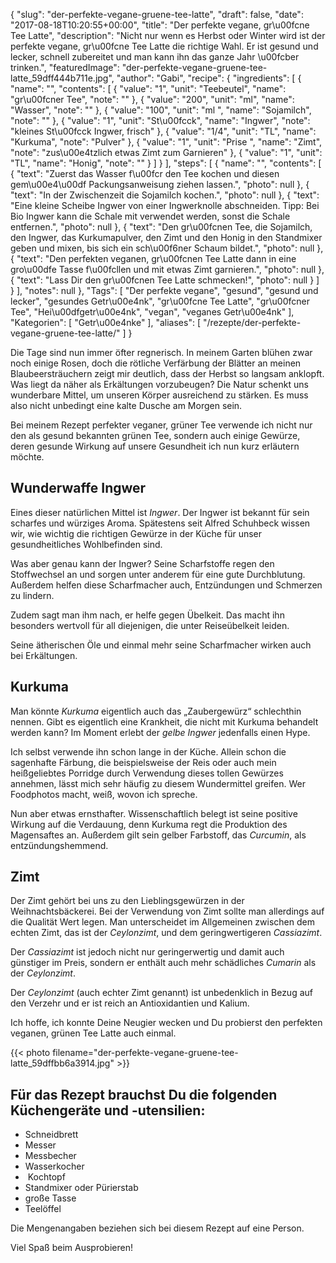 {
    "slug": "der-perfekte-vegane-gruene-tee-latte",
    "draft": false,
    "date": "2017-08-18T10:20:55+00:00",
    "title": "Der perfekte vegane, gr\u00fcne Tee Latte",
    "description": "Nicht nur wenn es Herbst oder Winter wird ist der perfekte vegane, gr\u00fcne Tee Latte die richtige Wahl. Er ist gesund und lecker, schnell zubereitet und man kann ihn das ganze Jahr \u00fcber trinken.",
    "featuredImage": "der-perfekte-vegane-gruene-tee-latte_59dff444b711e.jpg",
    "author": "Gabi",
    "recipe": {
        "ingredients": [
            {
                "name": "",
                "contents": [
                    {
                        "value": "1",
                        "unit": "Teebeutel",
                        "name": "gr\u00fcner Tee",
                        "note": ""
                    },
                    {
                        "value": "200",
                        "unit": "ml",
                        "name": "Wasser",
                        "note": ""
                    },
                    {
                        "value": "100",
                        "unit": "ml ",
                        "name": "Sojamilch",
                        "note": ""
                    },
                    {
                        "value": "1",
                        "unit": "St\u00fcck",
                        "name": "Ingwer",
                        "note": "kleines St\u00fcck Ingwer, frisch"
                    },
                    {
                        "value": "1\/4",
                        "unit": "TL",
                        "name": "Kurkuma",
                        "note": "Pulver"
                    },
                    {
                        "value": "1",
                        "unit": "Prise ",
                        "name": "Zimt",
                        "note": "zus\u00e4tzlich etwas Zimt zum Garnieren"
                    },
                    {
                        "value": "1",
                        "unit": "TL",
                        "name": "Honig",
                        "note": ""
                    }
                ]
            }
        ],
        "steps": [
            {
                "name": "",
                "contents": [
                    {
                        "text": "Zuerst das Wasser f\u00fcr den Tee kochen und diesen gem\u00e4\u00df Packungsanweisung ziehen lassen.",
                        "photo": null
                    },
                    {
                        "text": "In der Zwischenzeit die Sojamilch kochen.",
                        "photo": null
                    },
                    {
                        "text": "Eine kleine Scheibe Ingwer von einer Ingwerknolle abschneiden. Tipp: Bei Bio Ingwer kann die Schale mit verwendet werden, sonst die Schale entfernen.",
                        "photo": null
                    },
                    {
                        "text": "Den gr\u00fcnen Tee, die Sojamilch, den Ingwer, das Kurkumapulver, den Zimt und den Honig in den Standmixer geben und mixen, bis sich ein sch\u00f6ner Schaum bildet.",
                        "photo": null
                    },
                    {
                        "text": "Den perfekten veganen, gr\u00fcnen Tee Latte dann in eine gro\u00dfe Tasse f\u00fcllen und mit etwas Zimt garnieren.",
                        "photo": null
                    },
                    {
                        "text": "Lass Dir den gr\u00fcnen Tee Latte schmecken!",
                        "photo": null
                    }
                ]
            }
        ],
        "notes": null
    },
    "Tags": [
        "Der perfekte vegane",
        "gesund",
        "gesund und lecker",
        "gesundes Getr\u00e4nk",
        "gr\u00fcne Tee Latte",
        "gr\u00fcner Tee",
        "Hei\u00dfgetr\u00e4nk",
        "vegan",
        "veganes Getr\u00e4nk"
    ],
    "Kategorien": [
        "Getr\u00e4nke"
    ],
    "aliases": [
        "\/rezepte\/der-perfekte-vegane-gruene-tee-latte\/"
    ]
}

Die Tage sind nun immer öfter regnerisch. In meinem Garten blühen zwar noch einige Rosen, doch die rötliche Verfärbung der Blätter an meinen Blaubeersträuchern zeigt mir deutlich, dass der Herbst so langsam anklopft. Was liegt da näher als Erkältungen vorzubeugen? Die Natur schenkt uns wunderbare Mittel, um unseren Körper ausreichend zu stärken. Es muss also nicht unbedingt eine kalte Dusche am Morgen sein.

Bei meinem Rezept perfekter veganer, grüner Tee verwende ich nicht nur den als gesund bekannten grünen Tee, sondern auch einige Gewürze, deren gesunde Wirkung auf unsere Gesundheit ich nun kurz erläutern möchte.

 

## Wunderwaffe Ingwer

Eines dieser natürlichen Mittel ist _Ingwer_. Der Ingwer ist bekannt für sein scharfes und würziges Aroma. Spätestens seit Alfred Schuhbeck wissen wir, wie wichtig die richtigen Gewürze in der Küche für unser gesundheitliches Wohlbefinden sind.

Was aber genau kann der Ingwer? Seine Scharfstoffe regen den Stoffwechsel an und sorgen unter anderem für eine gute Durchblutung. Außerdem helfen diese Scharfmacher auch, Entzündungen und Schmerzen zu lindern.

Zudem sagt man ihm nach, er helfe gegen Übelkeit. Das macht ihn besonders wertvoll für all diejenigen, die unter Reiseübelkeit leiden.

Seine ätherischen Öle und einmal mehr seine Scharfmacher wirken auch bei Erkältungen.

 

## Kurkuma

Man könnte _Kurkuma_ eigentlich auch das &#8222;Zaubergewürz&#8220; schlechthin nennen. Gibt es eigentlich eine Krankheit, die nicht mit Kurkuma behandelt werden kann? Im Moment erlebt der _gelbe Ingwer_ jedenfalls einen Hype.

Ich selbst verwende ihn schon lange in der Küche. Allein schon die sagenhafte Färbung, die beispielsweise der Reis oder auch mein heißgeliebtes Porridge durch Verwendung dieses tollen Gewürzes annehmen, lässt mich sehr häufig zu diesem Wundermittel greifen. Wer Foodphotos macht, weiß, wovon ich spreche.

Nun aber etwas ernsthafter. Wissenschaftlich belegt ist seine positive Wirkung auf die Verdauung, denn Kurkuma regt die Produktion des Magensaftes an. Außerdem gilt sein gelber Farbstoff, das _Curcumin_, als entzündungshemmend.

 

## Zimt

Der Zimt gehört bei uns zu den Lieblingsgewürzen in der Weihnachtsbäckerei. Bei der Verwendung von Zimt sollte man allerdings auf die Qualität Wert legen. Man unterscheidet im Allgemeinen zwischen dem echten Zimt, das ist der _Ceylonzimt_, und dem geringwertigeren _Cassiazimt_.

Der _Cassiazimt_ ist jedoch nicht nur geringerwertig und damit auch günstiger im Preis, sondern er enthält auch mehr schädliches _Cumarin_ als der _Ceylonzimt_.

Der _Ceylonzimt_ (auch echter Zimt genannt) ist unbedenklich in Bezug auf den Verzehr und er ist reich an Antioxidantien und Kalium.

 

Ich hoffe, ich konnte Deine Neugier wecken und Du probierst den perfekten veganen, grünen Tee Latte auch einmal.

 

{{< photo filename="der-perfekte-vegane-gruene-tee-latte_59dffbb6a3914.jpg" >}}

 

## Für das Rezept brauchst Du die folgenden Küchengeräte und -utensilien:

 * Schneidbrett
 * Messer
 * Messbecher
 * Wasserkocher
 *  Kochtopf
 * Standmixer oder Pürierstab
 * große Tasse
 * Teelöffel

Die Mengenangaben beziehen sich bei diesem Rezept auf eine Person.

Viel Spaß beim Ausprobieren!

 

<span class="embed-youtube" style="text-align:center; display: block;"></span>